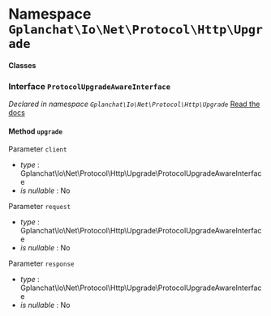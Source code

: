 Namespace `Gplanchat\Io\Net\Protocol\Http\Upgrade`
==========



#### Classes

### Interface `ProtocolUpgradeAwareInterface`

_Declared in namespace `Gplanchat\Io\Net\Protocol\Http\Upgrade`_ [Read the docs](Gplanchat-Io-Net-Protocol-Http-Upgrade.md#interface-protocolupgradeawareinterface)



#### Method `upgrade`

Parameter `client`



* *type* : Gplanchat\Io\Net\Protocol\Http\Upgrade\ProtocolUpgradeAwareInterface
* *is nullable* : No


Parameter `request`



* *type* : Gplanchat\Io\Net\Protocol\Http\Upgrade\ProtocolUpgradeAwareInterface
* *is nullable* : No


Parameter `response`



* *type* : Gplanchat\Io\Net\Protocol\Http\Upgrade\ProtocolUpgradeAwareInterface
* *is nullable* : No








